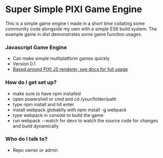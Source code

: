 # Super Simple PIXI Game Engine #

This is a simple game engine I made in a short time collating some community code alongside my own with a simple ES6 build system.  The example game in dist demonstrates some game function usages. 

### Javascript Game Engine ###

* Can make simple multiplatform games quickly
* Version 0.1
* [Based around PIXI JS renderer, see docs for full usage](http://pixijs.download/dev/docs/index.html)

### How do I get set up? ###

* make sure to have npm installed
* open powershell or cmd and cd /your/folder/path
* type npm install and hit enter
* install webpack globablly with npm install -g webpack
* type webpack in console to build the game
* run webpack --watch for devs to watch the source code for changes and build dynamically

### Who do I talk to? ###

* Repo owner or admin